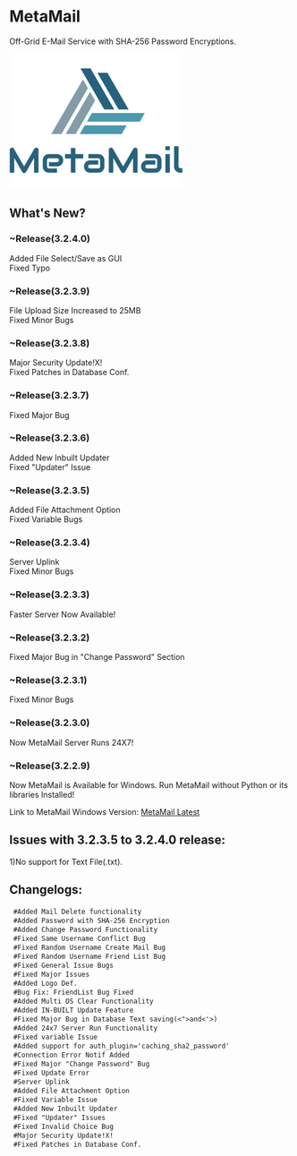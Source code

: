 # MetaMail  
Off-Grid E-Mail Service with SHA-256 Password Encryptions.
   
![image](https://raw.githubusercontent.com/Arduino3128/MetaMail/master/MetaMail%20Logo.png)
   
## What's New?  
  
### ~Release(3.2.4.0)
Added File Select/Save as GUI  
Fixed Typo    
  
### ~Release(3.2.3.9)
File Upload Size Increased to 25MB    
Fixed Minor Bugs  
  
### ~Release(3.2.3.8)  
Major Security Update!X!  
Fixed Patches in Database Conf.  
    
### ~Release(3.2.3.7)  
Fixed Major Bug  
  
### ~Release(3.2.3.6)  
Added New Inbuilt Updater   
Fixed "Updater" Issue  
  
### ~Release(3.2.3.5)  
Added File Attachment Option  
Fixed Variable Bugs  
  
### ~Release(3.2.3.4)  
Server Uplink  
Fixed Minor Bugs    
  
### ~Release(3.2.3.3)  
Faster Server Now Available!  

### ~Release(3.2.3.2)  
Fixed Major Bug in "Change Password" Section  
  
### ~Release(3.2.3.1)  
Fixed Minor Bugs  
  
### ~Release(3.2.3.0)  
Now MetaMail Server Runs 24X7!  

### ~Release(3.2.2.9)  
Now MetaMail is Available for Windows. Run MetaMail without Python or its libraries Installed!  

Link to MetaMail Windows Version: [MetaMail Latest](https://github.com/Arduino3128/MetaMail/releases/latest/)   
  
## Issues with 3.2.3.5 to 3.2.4.0 release:  
1)No support for Text File(.txt).  

  
## Changelogs:  
     #Added Mail Delete functionality  
     #Added Password with SHA-256 Encryption  
     #Added Change Password Functionality  
     #Fixed Same Username Conflict Bug  
     #Fixed Random Username Create Mail Bug  
     #Fixed Random Username Friend List Bug  
     #Fixed General Issue Bugs  
     #Fixed Major Issues  
     #Added Logo Def.  
     #Bug Fix: FriendList Bug Fixed  
     #Added Multi OS Clear Functionality  
     #Added IN-BUILT Update Feature  
     #Fixed Major Bug in Database Text saving(<">and<'>)  
     #Added 24x7 Server Run Functionality
     #Fixed variable Issue
     #Added support for auth_plugin='caching_sha2_password'  
     #Connection Error Notif Added  
     #Fixed Major "Change Password" Bug 
     #Fixed Update Error
     #Server Uplink   
     #Added File Attachment Option  
     #Fixed Variable Issue
     #Added New Inbuilt Updater
     #Fixed "Updater" Issues
     #Fixed Invalid Choice Bug
     #Major Security Update!X!
     #Fixed Patches in Database Conf.
